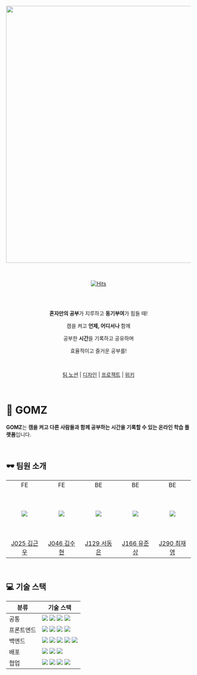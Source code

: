 <br/>

<div align="center">
 <img src="https://github.com/user-attachments/assets/84804668-f4bf-4bad-9685-e1d3981013ea" width="700">
</div>

<br/>
<br/>

<div align="center">

[![Hits](https://hits.seeyoufarm.com/api/count/incr/badge.svg?url=https%3A%2F%2Fgithub.com%2Fboostcampwm-2024%2Fweb24-GOMZ&count_bg=%23A5DD42&title_bg=%231E1E1E&icon=&icon_color=%23E7E7E7&title=hits&edge_flat=false)](https://hits.seeyoufarm.com)

</div>

<br/>
<br/>

<div align="center">
 <p><b>혼자만의 공부</b>가 지루하고 <b>동기부여</b>가 힘들 때!</p>
 <p>캠을 켜고 <b>언제, 어디서나</b> 함께</p>
 <p>공부한 <b>시간</b>을 기록하고 공유하며</p>
 <p>효율적이고 즐거운 공부를!</p>
</div>

</br>

<div align="center">
 
[팀 노션](https://www.notion.so/GOMZ-128fab6ff8a7807e9f85ee7da4ed2344) | [디자인](https://www.figma.com/design/WUBVqHUPPmhxxHw2aHtOfF/GOMZ) | [프로젝트](https://github.com/orgs/boostcampwm-2024/projects/3) | [위키](https://github.com/boostcampwm-2024/web24-GOMZ/wiki)

</div>

</br>

# 🧸 GOMZ

**GOMZ**는 **캠을 켜고 다른 사람들과 함께 공부하는 시간을 기록할 수 있는 온라인 학습 플랫폼**입니다.

<br/>

## 🕶️ 팀원 소개

<markdown-accessiblity-table>
 <table>
  <tbody>
   <tr>
    <td align="center" width="130px">FE</td>
    <td align="center" width="130px">FE</td>
    <td align="center" width="130px">BE</td>
    <td align="center" width="130px">BE</td>
    <td align="center" width="130px">BE</td>
   </tr>
   <tr height="130px">
    <td align="center" width="130px">
     <a href="https://github.com/9eunwoo">
     <img src="https://avatars.githubusercontent.com/u/148485694?v=4" style="max-width: 100%;"></a>
    </td>
    <td align="center" width="130px">
     <a href="https://github.com/suhyun-00">
     <img src="https://avatars.githubusercontent.com/u/173233901?v=4" style="max-width: 100%;"></a>
    </td>
    <td align="center" width="130px">
     <a href="https://github.com/solyrion">
     <img src="https://avatars.githubusercontent.com/u/70051475?v=4" style="max-width: 100%;"></a>
    </td>
    <td align="center" width="130px">
     <a href="https://github.com/stupidJoon">
     <img src="https://avatars.githubusercontent.com/u/35032401?v=4" style="max-width: 100%;"></a>
    </td>
    <td align="center" width="130px">
     <a href="https://github.com/Choi-JY1107">
     <img src="https://avatars.githubusercontent.com/u/52996979?v=4" style="max-width: 100%;"></a>
    </td>
   </tr>
   <tr height="50px">
    <td align="center" width="130px">
     <a href="https://github.com/9eunwoo">J025 김근우</a>
    </td>
    <td align="center" width="130px">
     <a href="https://github.com/suhyun-00">J046 김수현</a>
    </td>
    <td align="center" width="130px">
     <a href="https://github.com/solyrion">J129 서동은</a>
    </td>
    <td align="center" width="130px">
     <a href="https://github.com/stupidJoon">J166 유준상</a>
    </td>
    <td align="center" width="130px">
     <a href="https://github.com/Choi-JY1107">J290 최재영</a>
    </td>
   </tr>
  </tbody>
 </table>
</markdown-accessiblity-table>

</br>

## 💻 기술 스택

| 분류       | 기술 스택                                                                                                                                                                                                                                                                                                                                                                                                                                                                                                                        |
| ---------- | -------------------------------------------------------------------------------------------------------------------------------------------------------------------------------------------------------------------------------------------------------------------------------------------------------------------------------------------------------------------------------------------------------------------------------------------------------------------------------------------------------------------------------- |
| 공통       | <img src="https://img.shields.io/badge/TypeScript-3178C6?style=for-the-badge&logo=TypeScript&logoColor=white"> <img src="https://img.shields.io/badge/npm-CB3837?style=for-the-badge&logo=npm&logoColor=white"> <img src="https://img.shields.io/badge/WebRTC-333333?style=for-the-badge&logo=WebRTC&logoColor=white"> <img src="https://img.shields.io/badge/Socket.io-010101?style=for-the-badge&logo=socketdotio&logoColor=white">                                                                                            |
| 프론트엔드 | <img src="https://img.shields.io/badge/React-61DAFB?style=for-the-badge&logo=React&logoColor=white"> <img src="https://img.shields.io/badge/Vite-646CFF?style=for-the-badge&logo=Vite&logoColor=white"> <img src="https://img.shields.io/badge/Tailwind CSS-06B6D4?style=for-the-badge&logo=TailwindCss&logoColor=white"> <img src="https://img.shields.io/badge/React Router-CA4245?style=for-the-badge&logo=ReactRouter&CA4245=white">                                                                                         |
| 백엔드     | <img src="https://img.shields.io/badge/NestJS-E0234E?style=for-the-badge&logo=NestJS&logoColor=white"> <img src="https://img.shields.io/badge/MySQL-4479A1?style=for-the-badge&logo=MySQL&logoColor=white"> <img src="https://img.shields.io/badge/Postman-FF6C37?style=for-the-badge&logo=Postman&logoColor=white"> <img src="https://img.shields.io/badge/typeorm-FE0803?style=for-the-badge&logo=typeorm&logoColor=white"> <img src="https://img.shields.io/badge/Jest-C21325?style=for-the-badge&logo=Jest&logoColor=white"> |
| 배포       | <img src="https://img.shields.io/badge/NGINX-009639?style=for-the-badge&logo=NGINX&logoColor=white"> <img src="https://img.shields.io/badge/Github Actions-2088FF?style=for-the-badge&logo=GithubActions&logoColor=white"> <img src="https://img.shields.io/badge/Naver Cloud Platform-03C75A?style=for-the-badge&logo=NaverCloudPlatform&logoColor=white">                                                                                                                                                                      |
| 협업       | <img src="https://img.shields.io/badge/Notion-000000?style=for-the-badge&logo=Notion&logoColor=white"> <img src="https://img.shields.io/badge/Figma-F24E1E?style=for-the-badge&logo=Figma&logoColor=white"> <img src="https://img.shields.io/badge/Slack-4A154B?style=for-the-badge&logo=Slack&logoColor=white"> <img src="https://img.shields.io/badge/zep-6758FF?style=for-the-badge&logo=zep&logoColor=white">                                                                                                                |
